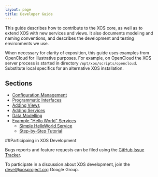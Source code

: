 ```yaml
---
layout: page
title: Developer Guide
---
```


This guide describes how to contribute to the XOS core, as well as to
extend XOS with new services and views. It also documents modeling and
naming conventions, and describes the development and testing
environments we use.

When necessary for clarity of exposition, this guide uses examples
from OpenCloud for illustrative purposes. For example, on OpenCloud
the XOS server process is started in directory
`/opt/xos/scripts/opencloud`. Substitute local specifics for an
alternative XOS installation.

## Sections

- [Configuration Management](/devguide/configmgmt/)
- [Programmatic Interfaces](/devguide/interfaces/)
- [Adding Views](/devguide/addview/)
- [Adding Services](/devguide/addservice/) 
- [Data Modelling](/devguide/datamodel/)
- [Example "Hello World" Services](/devguide/examples/) 
  - [Simple HelloWorld Service](/devguide/helloworld/) 
  - [Step-by-Step Tutorial](/devguide/hwansible/) 

##Participaing in XOS Development

Bugs reports and feature requests can be filed using the
[GitHub Issue Tracker](https://github.com/open-cloud/xos/issues).

To participate in a discussion about XOS development, join the
[devel@xosproject.org](https://groups.google.com/a/xosproject.org/forum/#!forum/devel) Google Group.

